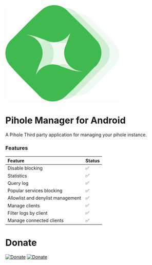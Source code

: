 <p align="start">
  <img src="https://github.com/Inffinite/pihole-remote/blob/main/remote%20logo%20transparent.png?raw=true" height="300">
</p>

# Pihole Manager for Android

A Pihole Third party application for managing your pihole instance.

### Features

| Feature | Status |
| :--- | :--- |
| Disable blocking | :white_check_mark: |
| Statistics | :white_check_mark: |
| Query log | :white_check_mark: |
| Popular services blocking | :white_check_mark: |
| Allowlist and denylist management | :white_check_mark: |
| Manage clients | :white_check_mark: |
| Filter logs by client | :white_check_mark: |
| Manage connected clients | :white_check_mark: |


# Donate
[![Donate](https://img.shields.io/badge/Donate-PayPal-green.svg)](https://www.paypal.com/donate/?hosted_button_id=VXVZE42TBRQAS)
[![Donate](https://raw.githubusercontent.com/steverichey/google-play-badge-svg/266d2b2df26f10d3c00b8129a0bd9f6da6b19f00/img/en_get.svg)](https://play.google.com/store/apps/details?id=com.shwyfft.piholemanager)



